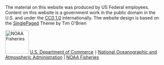 The material on this website was produced by US Federal employees. Content on this website is a government work in the public domain in the U.S. and under the [CC0 1.0](https://creativecommons.org/publicdomain/zero/1.0/) internationally.
The website design is based on the [SinglePaged](https://github.com/t413/SinglePaged) Theme by Tim O'Brien 

<img src="https://raw.githubusercontent.com/nmfs-general-modeling-tools/nmfspalette/main/man/figures/noaa-fisheries-rgb-2line-horizontal-small.png" height="75px" alt="NOAA Fisheries" style="height: 75px;"> <a href="https://www.commerce.gov/">U.S. Department of Commerce</a> &#8739; <a href="https://www.noaa.gov">National Oceanographic and Atmospheric Administration</a> | <a href="https://www.fisheries.noaa.gov/">NOAA Fisheries</a>



